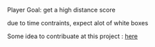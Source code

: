 Player Goal: get a high distance score

due to time contraints, expect alot of white boxes

Some idea to contribuate at this project : [here](https://github.com/lupus590/Uni_UnityGame/blob/master/TODO.txt)
